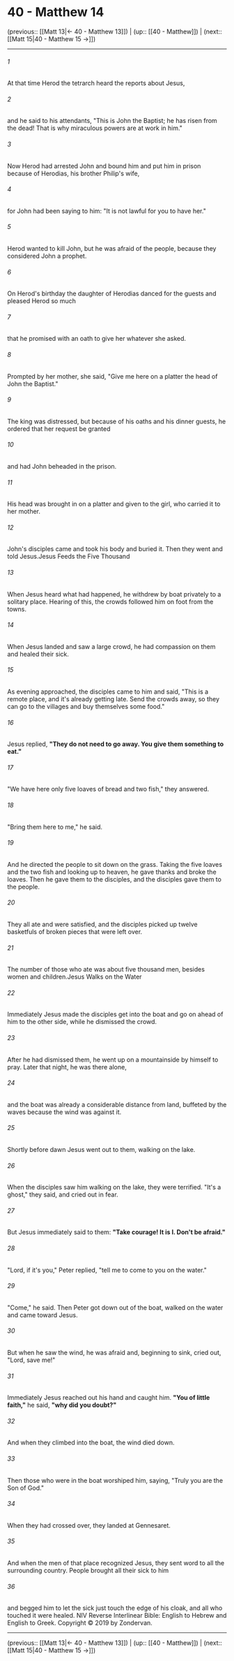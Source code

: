 # 40 - Matthew 14

(previous:: [[Matt 13|← 40 - Matthew 13]]) | (up:: [[40 - Matthew]]) | (next:: [[Matt 15|40 - Matthew 15 →]])

***


###### 1 
At that time Herod the tetrarch heard the reports about Jesus, 

###### 2 
and he said to his attendants, "This is John the Baptist; he has risen from the dead! That is why miraculous powers are at work in him." 

###### 3 
Now Herod had arrested John and bound him and put him in prison because of Herodias, his brother Philip's wife, 

###### 4 
for John had been saying to him: "It is not lawful for you to have her." 

###### 5 
Herod wanted to kill John, but he was afraid of the people, because they considered John a prophet. 

###### 6 
On Herod's birthday the daughter of Herodias danced for the guests and pleased Herod so much 

###### 7 
that he promised with an oath to give her whatever she asked. 

###### 8 
Prompted by her mother, she said, "Give me here on a platter the head of John the Baptist." 

###### 9 
The king was distressed, but because of his oaths and his dinner guests, he ordered that her request be granted 

###### 10 
and had John beheaded in the prison. 

###### 11 
His head was brought in on a platter and given to the girl, who carried it to her mother. 

###### 12 
John's disciples came and took his body and buried it. Then they went and told Jesus.Jesus Feeds the Five Thousand 

###### 13 
When Jesus heard what had happened, he withdrew by boat privately to a solitary place. Hearing of this, the crowds followed him on foot from the towns. 

###### 14 
When Jesus landed and saw a large crowd, he had compassion on them and healed their sick. 

###### 15 
As evening approached, the disciples came to him and said, "This is a remote place, and it's already getting late. Send the crowds away, so they can go to the villages and buy themselves some food." 

###### 16 
Jesus replied, **"They do not need to go away. You give them something to eat."** 

###### 17 
"We have here only five loaves of bread and two fish," they answered. 

###### 18 
"Bring them here to me," he said. 

###### 19 
And he directed the people to sit down on the grass. Taking the five loaves and the two fish and looking up to heaven, he gave thanks and broke the loaves. Then he gave them to the disciples, and the disciples gave them to the people. 

###### 20 
They all ate and were satisfied, and the disciples picked up twelve basketfuls of broken pieces that were left over. 

###### 21 
The number of those who ate was about five thousand men, besides women and children.Jesus Walks on the Water 

###### 22 
Immediately Jesus made the disciples get into the boat and go on ahead of him to the other side, while he dismissed the crowd. 

###### 23 
After he had dismissed them, he went up on a mountainside by himself to pray. Later that night, he was there alone, 

###### 24 
and the boat was already a considerable distance from land, buffeted by the waves because the wind was against it. 

###### 25 
Shortly before dawn Jesus went out to them, walking on the lake. 

###### 26 
When the disciples saw him walking on the lake, they were terrified. "It's a ghost," they said, and cried out in fear. 

###### 27 
But Jesus immediately said to them: **"Take courage! It is I. Don't be afraid."** 

###### 28 
"Lord, if it's you," Peter replied, "tell me to come to you on the water." 

###### 29 
"Come," he said. Then Peter got down out of the boat, walked on the water and came toward Jesus. 

###### 30 
But when he saw the wind, he was afraid and, beginning to sink, cried out, "Lord, save me!" 

###### 31 
Immediately Jesus reached out his hand and caught him. **"You of little faith,"** he said, **"why did you doubt?"** 

###### 32 
And when they climbed into the boat, the wind died down. 

###### 33 
Then those who were in the boat worshiped him, saying, "Truly you are the Son of God." 

###### 34 
When they had crossed over, they landed at Gennesaret. 

###### 35 
And when the men of that place recognized Jesus, they sent word to all the surrounding country. People brought all their sick to him 

###### 36 
and begged him to let the sick just touch the edge of his cloak, and all who touched it were healed. NIV Reverse Interlinear Bible: English to Hebrew and English to Greek. Copyright © 2019 by Zondervan.

***

(previous:: [[Matt 13|← 40 - Matthew 13]]) | (up:: [[40 - Matthew]]) | (next:: [[Matt 15|40 - Matthew 15 →]])

